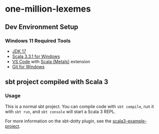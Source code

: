# one-million-lexemes

## Dev Environment Setup

### Windows 11 Required Tools
* [JDK 17](https://www.oracle.com/java/technologies/javase/jdk17-archive-downloads.html)
* [Scala 3.3.1 for Windows](https://docs.scala-lang.org/getting-started/index.html#using-the-scala-installer-recommended-way)
* [VS Code](https://code.visualstudio.com/) with [Scala (Metals)](scalameta.metals) extension
* [Git for Windows](https://git-scm.com/download/win)

## sbt project compiled with Scala 3

### Usage

This is a normal sbt project. You can compile code with `sbt compile`, run it with `sbt run`, and `sbt console` will start a Scala 3 REPL.

For more information on the sbt-dotty plugin, see the
[scala3-example-project](https://github.com/scala/scala3-example-project/blob/main/README.md).

